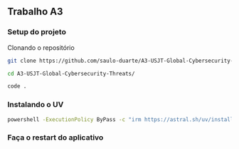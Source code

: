 ## Trabalho A3 

### Setup do projeto

Clonando o repositório

```bash
git clone https://github.com/saulo-duarte/A3-USJT-Global-Cybersecurity-Threats.git

cd A3-USJT-Global-Cybersecurity-Threats/

code .
```

### Instalando o UV

```bash
powershell -ExecutionPolicy ByPass -c "irm https://astral.sh/uv/install.ps1 | iex"
```

### Faça o restart do aplicativo

